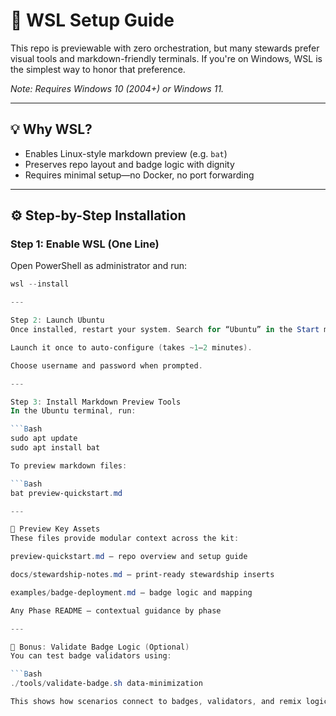 # 🧰 WSL Setup Guide

This repo is previewable with zero orchestration, but many stewards prefer visual tools and markdown-friendly terminals. If you're on Windows, WSL is the simplest way to honor that preference.

*Note: Requires Windows 10 (2004+) or Windows 11.*

---

## 💡 Why WSL?

- Enables Linux-style markdown preview (e.g. `bat`)
- Preserves repo layout and badge logic with dignity
- Requires minimal setup—no Docker, no port forwarding

---

## ⚙️ Step-by-Step Installation

### Step 1: Enable WSL (One Line)

Open PowerShell as administrator and run:

```powershell
wsl --install

---

Step 2: Launch Ubuntu
Once installed, restart your system. Search for “Ubuntu” in the Start menu.

Launch it once to auto-configure (takes ~1–2 minutes).

Choose username and password when prompted.

---

Step 3: Install Markdown Preview Tools
In the Ubuntu terminal, run:

```Bash
sudo apt update
sudo apt install bat

To preview markdown files:

```Bash
bat preview-quickstart.md

---

📁 Preview Key Assets
These files provide modular context across the kit:

preview-quickstart.md — repo overview and setup guide

docs/stewardship-notes.md — print-ready stewardship inserts

examples/badge-deployment.md — badge logic and mapping

Any Phase README — contextual guidance by phase

---

🧭 Bonus: Validate Badge Logic (Optional)
You can test badge validators using:

```Bash
./tools/validate-badge.sh data-minimization

This shows how scenarios connect to badges, validators, and remix logic.
